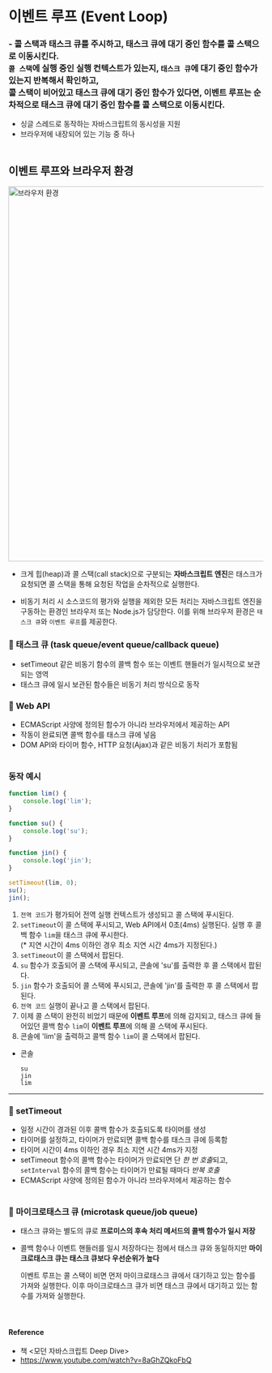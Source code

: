 # 이벤트 루프 (Event Loop)
### - 콜 스택과 태스크 큐를 주시하고, 태스크 큐에 대기 중인 함수를 콜 스택으로 이동시킨다. <br>`콜 스택`에 실행 중인 실행 컨텍스트가 있는지, `태스크 큐`에 대기 중인 함수가 있는지 반복해서 확인하고, <br>콜 스택이 비어있고 태스크 큐에 대기 중인 함수가 있다면, 이벤트 루프는 순차적으로 태스크 큐에 대기 중인 함수를 콜 스택으로 이동시킨다.

- 싱글 스레드로 동작하는 자바스크립트의 동시성을 지원
- 브라우저에 내장되어 있는 기능 중 하나
<br><br>


## 이벤트 루프와 브라우저 환경
<img width="740" alt="브라우저 환경" src="https://github.com/etoile-j/Coding-Test/assets/102905624/9a2bfeab-8ea7-442c-a46f-b7d13862fac0">

- 크게 힙(heap)과 콜 스택(call stack)으로 구분되는 **자바스크립트 엔진**은 태스크가 요청되면 콜 스택을 통해 요청된 작업을 순차적으로 실행한다.

- 비동기 처리 시 소스코드의 평가와 실행을 제외한 모든 처리는 자바스크립트 엔진을 구동하는 환경인 브라우저 또는 Node.js가 담당한다. 이를 위해 브라우저 환경은 `태스크 큐`와 `이벤트 루프`를 제공한다.


### 🔖 태스크 큐 (task queue/event queue/callback queue)
- setTimeout 같은 비동기 함수의 콜백 함수 또는 이벤트 핸들러가 일시적으로 보관되는 영역
- 태스크 큐에 일시 보관된 함수들은 비동기 처리 방식으로 동작


### 🔖 Web API
- ECMAScript 사양에 정의된 함수가 아니라 브라우저에서 제공하는 API
- 작동이 완료되면 콜백 함수를 태스크 큐에 넣음
- DOM API와 타이머 함수, HTTP 요청(Ajax)과 같은 비동기 처리가 포함됨
<br><br>


### 동작 예시
```js
function lim() {
    console.log('lim');
}

function su() {
    console.log('su');
}

function jin() {
    console.log('jin');
}

setTimeout(lim, 0);
su();
jin();
```
1. `전역 코드`가 평가되어 전역 실행 컨텍스트가 생성되고 콜 스택에 푸시된다.
2. `setTimeout`이 콜 스택에 푸시되고, Web API에서 0초(4ms) 실행된다. 실행 후 콜백 함수 `lim`을 태스크 큐에 푸시한다.
<br>(* 지연 시간이 4ms 이하인 경우 최소 지연 시간 4ms가 지정된다.)
3. `setTimeout`이 콜 스택에서 팝된다.
4. `su` 함수가 호출되어 콜 스택에 푸시되고, 콘솔에 'su'를 출력한 후 콜 스택에서 팝된다.
5. `jin` 함수가 호출되어 콜 스택에 푸시되고, 콘솔에 'jin'를 출력한 후 콜 스택에서 팝된다.
6. `전역 코드` 실행이 끝나고 콜 스택에서 팝된다.
7. 이제 콜 스택이 완전히 비었기 때문에 **이벤트 루프**에 의해 감지되고, 
태스크 큐에 들어있던 콜백 함수 `lim`이 **이벤트 루프**에 의해 콜 스택에 푸시된다.
8. 콘솔에 'lim'을 출력하고 콜백 함수 `lim`이 콜 스택에서 팝된다.

- 콘솔

    ```
    su
    jin
    lim
    ```
------

### 🔖 setTimeout
- 일정 시간이 경과된 이후 콜백 함수가 호출되도록 타이머를 생성
- 타이머를 설정하고, 타이머가 만료되면 콜백 함수를 태스크 큐에 등록함
- 타이머 시간이 4ms 이하인 경우 최소 지연 시간 4ms가 지정
- setTimeout 함수의 콜백 함수는 타이머가 만료되면 단 *한 번 호출*되고, 
<br>`setInterval` 함수의 콜백 함수는 타이머가 만료될 때마다 *반복 호출*
- ECMAScript 사양에 정의된 함수가 아니라 브라우저에서 제공하는 함수
<br><br>


### 🔖 마이크로태스크 큐 (microtask queue/job queue)
- 태스크 큐와는 별도의 큐로 **프로미스의 후속 처리 메서드의 콜백 함수가 일시 저장**
- 콜백 함수나 이벤트 핸들러를 일시 저장하다는 점에서 태스크 큐와 동일하지만 **마이크로태스크 큐는 태스크 큐보다 우선순위가 높다** 

    이벤트 루프는 콜 스택이 비면 먼저 마이크로태스크 큐에서 대기하고 있는 함수를 가져와 실행한다. 
    이후 마이크로태스크 큐가 비면 태스크 큐에서 대기하고 있는 함수를 가져와 실행한다.
<br><br><br>



#### Reference
- 책 <모던 자바스크립트 Deep Dive>
- https://www.youtube.com/watch?v=8aGhZQkoFbQ
